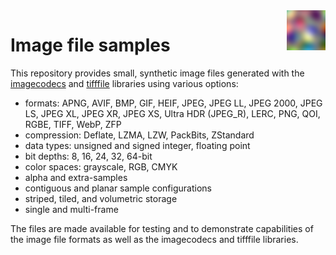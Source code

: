<img src="./sample.png" height="64" align="right" style="height:64px;" />

# Image file samples

This repository provides small, synthetic image files generated with the
[imagecodecs](https://github.com/cgohlke/imagecodecs) and
[tifffile](https://github.com/cgohlke/tifffile) libraries
using various options:

- formats: APNG, AVIF, BMP, GIF, HEIF, JPEG, JPEG LL, JPEG 2000, JPEG LS, 
  JPEG XL, JPEG XR, JPEG XS, Ultra HDR (JPEG_R), LERC, PNG, QOI, RGBE, TIFF,
  WebP, ZFP
- compression: Deflate, LZMA, LZW, PackBits, ZStandard
- data types: unsigned and signed integer, floating point
- bit depths: 8, 16, 24, 32, 64-bit
- color spaces: grayscale, RGB, CMYK
- alpha and extra-samples
- contiguous and planar sample configurations
- striped, tiled, and volumetric storage
- single and multi-frame

The files are made available for testing and to demonstrate capabilities of 
the image file formats as well as the imagecodecs and tifffile libraries.
